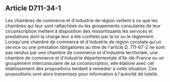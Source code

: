 Article D711-34-1
----
Les chambres de commerce et d'industrie de région veillent à ce que les chambres
qui leur sont rattachées ou les groupements consulaires de leur circonscription
mettent à disposition des ressortissants les services et prestations dont la
charge leur a été confiées par la loi ou le règlement. Lorsqu'une chambre de
commerce et d'industrie de région constate qu'un service ou une prestation
obligatoires au titre de l'article D. 711-67-2 ne sont pas rendus par une
chambre de commerce et d'industrie territoriale, une chambre de commerce et
d'industrie départementale d'Ile-de-France ou un groupement interconsulaire de
sa circonscription, elle élabore avec cet établissement des propositions tendant
à remédier à cette situation. Ces propositions sont alors transmises pour
information à l'autorité de tutelle.
